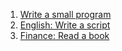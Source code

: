 1. [Write a small program](https://github.com/nook1208/leet_code/commit/b92dfc73de14ce0912427b6061e298fb3976db6e)
2. [English: Write a script](https://github.com/nook1208/english/commit/2f04eafe6f3a0b66e81cf2749042d523ed6f47fa)
3. [Finance: Read a book](https://github.com/nook1208/finance/commit/6fc6e6cb29c532cc658baef86dd39fdc1ec15a7a)

